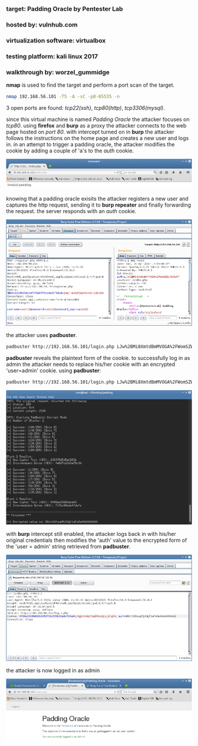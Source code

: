 ### target:			Padding Oracle by Pentester Lab 

### hosted by:			vulnhub.com 

### virtualization software: 	virtualbox 

### testing platform:		kali linux 2017 

### walkthrough by:		worzel_gummidge 



**nmap** is used to find the target and perform a port scan of the target.

```bash
nmap 192.168.56.101 -T5 -A -sC -p0-65535 -n
```



3 open ports are found: *tcp22(ssh)*, *tcp80(http)*, *tcp3306(mysql)*.

since this virtual machine is named *Padding Oracle* the attacker focuses on *tcp80*. using **firefox** and **burp** as a proxy the attacker connects to the web page hosted on *port 80*. with intercept turned on in **burp** the attacker follows the instructions on the home page and creates a new user and logs in. in an attempt to trigger a padding oracle, the attacker modifies the cookie by adding a couple of 'a's to the *auth* cookie.

![Screenshot of the padding oracle](assets/1.png "test positive for padding oracle")



knowing that a padding oracle exisits the attacker registers a new user and captures the http request, sending it to **burp repeater** and finally forwarding the request. the server responds with an *auth* cookie.

![Screenshot of captured http request and response in burp repeater](assets/2.png "captured cookie")



the attacker uses **padbuster**.

```bash
padbuster http://192.168.56.101/login.php LJw%2BMi8XmtdBmMVOGA%2FWomSZWJ6s9uMP 8 -cookies authLJw%2BMi8XmtdBmMVOGA%2FWomSZWJ6s9uMP -error Invalid padding
```



**padbuster** reveals the plaintext form of the cookie. to successfully log in as admin the attacker needs to replace his/her cookie with an encrypted 'user=admin' cookie. using **padbuster**: 

```bash
padbuster http://192.168.56.101/login.php LJw%2BMi8XmtdBmMVOGA%2FWomSZWJ6s9uMP 8 -cookies authLJw%2BMi8XmtdBmMVOGA%2FWomSZWJ6s9uMP -error Invalid padding -plaintext user=admin
```

![Screenshot of padbuster encrypted admin string](assets/3.png "encrypted string")



with **burp** intercept still enabled, the attacker logs back in with his/her original credentials then modifies the 'auth' value to the encrypted form of the 'user = admin' string retrieved from **padbuster**.

![Screenshot of cookie modification](assets/4.png "modifying the cookie")



the attacker is now logged in as admin

![Screenshot of successfull exploitation](assets/5.png "success!")
